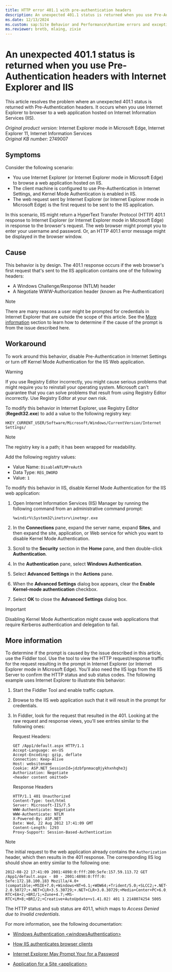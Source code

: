 ```yaml
---
title: HTTP error 401.1 with pre-authentication headers
description: An unexpected 401.1 status is returned when you use Pre-Authentication headers with Internet Explorer and Internet Information Services (IIS).
ms.date: 12/13/2024
ms.custom: sap:Site Behavior and Performance\Runtime errors and exceptions, including HTTP 400 and 50x errors
ms.reviewer: bretb, mlaing, zixie
---
```

# An unexpected 401.1 status is returned when you use Pre-Authentication headers with Internet Explorer and IIS

This article resolves the problem where an unexpected 401.1 status is returned with Pre-Authentication headers. It occurs when you use Internet Explorer to browser to a web application hosted on Internet Information Services (IIS).

_Original product version:_&nbsp;Internet Explorer mode in Microsoft Edge, Internet Explorer 11, Internet Information Services  
_Original KB number:_&nbsp;2749007

## Symptoms

Consider the following scenario:

- You use Internet Explorer (or Internet Explorer mode in Microsoft Edge) to browse a web application hosted on IIS.
- The client machine is configured to use Pre-Authentication in Internet Settings, and Kernel Mode Authentication is enabled in IIS.
- The web request sent by Internet Explorer (or Internet Explorer mode in Microsoft Edge) is the first request to be sent to the IIS application.

In this scenario, IIS might return a HyperText Transfer Protocol (HTTP) 401.1 response to Internet Explorer (or Internet Explorer mode in Microsoft Edge) in response to the browser's request. The web browser might prompt you to enter your username and password. Or, an HTTP 401.1 error message might be displayed in the browser window.

## Cause

This behavior is by design. The 401.1 response occurs if the web browser's first request that's sent to the IIS application contains one of the following headers:

- A Windows Challenge/Response (NTLM) header
- A Negotiate WWW-Authorization header (known as Pre-Authentication)

> [!NOTE]
> There are many reasons a user might be prompted for credentials in Internet Explorer that are outside the scope of this article. See the [More information](#more-information) section to learn how to determine if the cause of the prompt is from the issue described here.

## Workaround

To work around this behavior, disable Pre-Authentication in Internet Settings or turn off Kernel Mode Authentication for the IIS Web application.

> [!WARNING]
> If you use Registry Editor incorrectly, you might cause serious problems that might require you to reinstall your operating system. Microsoft can't guarantee that you can solve problems that result from using Registry Editor incorrectly. Use Registry Editor at your own risk.

To modify this behavior in Internet Explorer, use Registry Editor (**Regedt32.exe**) to add a value to the following registry key:

`HKEY_CURRENT_USER/Software/Microsoft/Windows/CurrentVersion/Internet Settings/`

> [!NOTE]
> The registry key is a path; it has been wrapped for readability.

Add the following registry values:

- Value Name: `DisableNTLMPreAuth`  
- Data Type: `REG_DWORD`  
- Value: `1`

To modify this behavior in IIS, disable Kernel Mode Authentication for the IIS web application:

1. Open Internet Information Services (IIS) Manager by running the following command from an administrative command prompt:

    ```console
    %windir%\System32\inetsrv\inetmgr.exe
    ```

2. In the **Connections** pane, expand the server name, expand **Sites**, and then expand the site, application, or Web service for which you want to disable Kernel Mode Authentication.

3. Scroll to the **Security** section in the **Home** pane, and then double-click **Authentication**.

4. In the **Authentication** pane, select **Windows Authentication**.

5. Select **Advanced Settings** in the **Actions** pane.

6. When the **Advanced Settings** dialog box appears, clear the **Enable Kernel-mode authentication** checkbox.

7. Select **OK** to close the **Advanced Settings** dialog box.

> [!IMPORTANT]
> Disabling Kernel Mode Authentication might cause web applications that require Kerberos authentication and delegation to fail.

## More information

To determine if the prompt is caused by the issue described in this article, use the Fiddler tool. Use the tool to view the HTTP request/response traffic for the request resulting in the prompt in Internet Explorer (or Internet Explorer mode in Microsoft Edge). You'll also need the IIS logs from the IIS Server to confirm the HTTP status and sub status codes. The following example uses Internet Explorer to illustrate this behavior:

1. Start the Fiddler Tool and enable traffic capture.
2. Browse to the IIS web application such that it will result in the prompt for credentials.
3. In Fiddler, look for the request that resulted in the 401. Looking at the raw request and response views, you'll see entries similar to the following ones:

    Request Headers:  

    ```console
    GET /App1/default.aspx HTTP/1.1
    Accept-Language: en-US
    Accept-Encoding: gzip, deflate
    Connection: Keep-Alive
    Host: websitename
    Cookie: ASP.NET_SessionId=jdzbfpnmacq0jykhxnhqhe3j
    Authorization: Negotiate
    <header content omitted>
    ```

    Response Headers  

    ```console
    HTTP/1.1 401 Unauthorized
    Content-Type: text/html
    Server: Microsoft-IIS/7.5
    WWW-Authenticate: Negotiate
    WWW-Authenticate: NTLM
    X-Powered-By: ASP.NET
    Date: Wed, 22 Aug 2012 17:41:09 GMT
    Content-Length: 1293
    Proxy-Support: Session-Based-Authentication
    ```

> [!NOTE]
> The initial request to the web application already contains the `Authorization` header, which then results in the 401 response. The corresponding IIS log should show an entry similar to the following one:

```output
2012-08-22 17:41:09 2001:4898:0:fff:200:5efe:157.59.113.72 GET /App1/default.aspx - 80 - 2001:4898:0:fff:0:
5efe:172.18.100.183 Mozilla/4.0+(compatible;+MSIE+7.0;+Windows+NT+6.1;+WOW64;+Trident/5.0;+SLCC2;+.NET+CLR+
2.0.50727;+.NET+CLR+3.5.30729;+.NET+CLR+3.0.30729;+Media+Center+PC+6.0;+.NET4.0C;+.NET4.0E;+InfoPath.3;+MS-
RTC+EA+2;+BRI/1;+Zune+4.7;+MS-RTC+LM+8;+BRI/2;+Creative+AutoUpdate+v1.41.02) 401 1 2148074254 5005
```

The HTTP status and sub status are 401.1, which maps to *Access Denied due to Invalid credentials*.

For more information, see the following documentation:

- [Windows Authentication \<windowsAuthentication>](/iis/configuration/system.webServer/security/authentication/windowsAuthentication/)

- [How IIS authenticates browser clients
](https://support.microsoft.com/help/264921)

- [Internet Explorer May Prompt Your for a Password](https://support.microsoft.com/help/258063)

- [Application for a Site \<application>](/iis/configuration/system.applicationHost/sites/site/application/)
